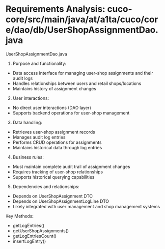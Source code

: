 # Requirements Analysis: cuco-core/src/main/java/at/a1ta/cuco/core/dao/db/UserShopAssignmentDao.java

UserShopAssignmentDao.java
1. Purpose and functionality:
- Data access interface for managing user-shop assignments and their audit logs
- Handles relationships between users and retail shops/locations
- Maintains history of assignment changes

2. User interactions:
- No direct user interactions (DAO layer)
- Supports backend operations for user-shop management

3. Data handling:
- Retrieves user-shop assignment records
- Manages audit log entries
- Performs CRUD operations for assignments
- Maintains historical data through log entries

4. Business rules:
- Must maintain complete audit trail of assignment changes
- Requires tracking of user-shop relationships
- Supports historical querying capabilities

5. Dependencies and relationships:
- Depends on UserShopAssignment DTO
- Depends on UserShopAssignmentLogLine DTO
- Likely integrated with user management and shop management systems

Key Methods:
- getLogEntries()
- getUserShopAssignments()
- getLogEntriesCount()
- insertLogEntry()